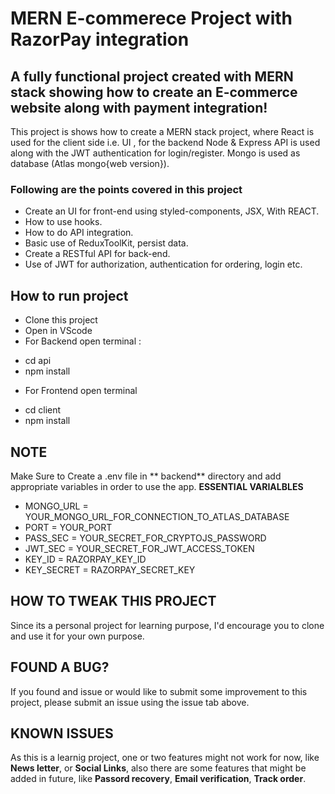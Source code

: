 # MERN E-commerece Project with RazorPay integration
## A fully functional project created with MERN stack showing how to create an E-commerce website along with payment integration!
This project is shows how to create a MERN stack project, where React is used for the client side i.e. UI , for the backend Node & Express API is used along with the JWT authentication for login/register. Mongo is used as database (Atlas mongo{web version}).
### Following are the points covered in this project
+ Create an UI for front-end using styled-components, JSX, With REACT.
+ How to use hooks.
+ How to do API integration.
+ Basic use of ReduxToolKit, persist data.
+ Create a RESTful API for back-end.
+ Use of JWT for authorization, authentication for ordering, login etc.


## How to run project
- Clone this project
- Open in VScode
- For Backend open terminal :
 * cd api 
 * npm install
- For Frontend open terminal
 * cd client
 * npm install
## NOTE
Make Sure to Create a .env file in ** backend**  directory and add appropriate variables in order to use the app.
**ESSENTIAL VARIALBLES**
- MONGO_URL = YOUR_MONGO_URL_FOR_CONNECTION_TO_ATLAS_DATABASE
- PORT = YOUR_PORT
- PASS_SEC = YOUR_SECRET_FOR_CRYPTOJS_PASSWORD
- JWT_SEC = YOUR_SECRET_FOR_JWT_ACCESS_TOKEN
- KEY_ID = RAZORPAY_KEY_ID
- KEY_SECRET = RAZORPAY_SECRET_KEY

## HOW TO TWEAK THIS PROJECT
  Since its a personal project for learning purpose, I'd encourage you to clone and use it for your own purpose.

## FOUND A BUG?
If you found and issue or would like to submit some improvement to this project, please submit an issue using the issue tab above.

## KNOWN ISSUES
As this is a learnig project, one or two features might not work for now, like  **News letter**, or **Social Links**, also there are  some features that might be added in future, like **Passord recovery**, **Email verification**, **Track order**.

